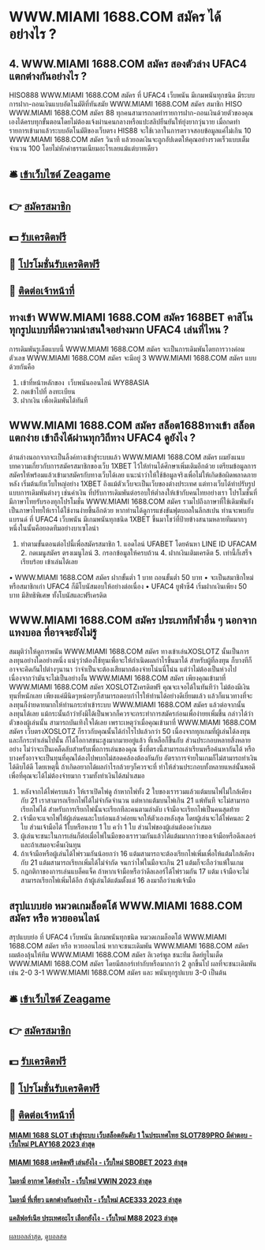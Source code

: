 # WWW.MIAMI 1688.COM สมัคร ได้อย่างไร ?
## 4. WWW.MIAMI 1688.COM สมัคร สองตัวล่าง UFAC4 แตกต่างกันอย่างไร ?
HISO888 WWW.MIAMI 1688.COM สมัคร ที่ UFAC4 เว็บพนัน มีเกมพนันทุกชนิด มีระบบการฝาก-ถอนเงินแบบอัตโนมัติที่ทันสมัย WWW.MIAMI 1688.COM สมัคร สมาชิก HISO WWW.MIAMI 1688.COM สมัคร 88 ทุกคนสามารถกดทำรายการฝาก-ถอนเงินด้วยตัวของคุณเองได้ครบทุกขั้นตอนโดยไม่ต้องแจ้งผ่านคนกลางหรือแปะสลิปยืนยันให้ยุ่งยากวุ่นวาย เมื่อกดทำรายการเข้ามาแล้วระบบอัตโนมัติของเว็บตรง HIS88 จะใช้เวลาในการตรวจสอบข้อมูลแค่ไม่เกิน 10 WWW.MIAMI 1688.COM สมัคร วินาที แล้วยอดเงินจะถูกอัปเดตให้คุณอย่างรวดเร็วแบบเต็มจำนวน 100 โดยไม่หักค่าธรรมเนียมอะไรเลยแม้แต่บาทเดียว

## 🛎 [เข้าเว็บไซต์ Zeagame](https://bit.ly/3SdLNi2)
## 👉 [สมัครสมาชิก](https://bit.ly/3SdLNi2)
## 💵 [รับเครดิตฟรี](https://bit.ly/3dyRKHj)
## 👑 [โปรโมชั่นรับเครดิตฟรี](https://bit.ly/3dyRKHj)
## 📱 [ติดต่อเจ้าหน้าที่](https://bit.ly/3dyRKHj)

## ทางเข้า WWW.MIAMI 1688.COM สมัคร 168BET คาสิโนทุกรูปแบบที่มีความน่าสนใจอย่างมาก UFAC4 เล่นที่ไหน ?
การเดิมพันรูเล็ตแบบนี้ WWW.MIAMI 1688.COM สมัคร จะเป็นการเดิมพันโดยการวางค่อมตัวเลข WWW.MIAMI 1688.COM สมัคร จะมีอยู่ 3 WWW.MIAMI 1688.COM สมัคร แบบด้วยกันคือ
1. เข้าที่หน้าหลักของ  เว็บพนันออนไลน์ WY88ASIA
2. กดเข้าไปที่ ลงทะเบียน
3. ฝากเงิน เพื่อเดิมพันได้ทันที

## WWW.MIAMI 1688.COM สมัคร สล็อต1688ทางเข้า สล็อตแตกง่าย เข้าถึงได้ผ่านทุกวิถีทาง UFAC4 ดูยังไง ?
ด้านล่างนอกจากจะเป็นลิ้งค์ทางเข้าสู่ระบบแล้ว WWW.MIAMI 1688.COM สมัคร ผมยังแนบบทความเกี่ยวกับการสมัครสมาชิกของเว็บ 1XBET ไว้ให้ท่านได้ศึกษาเพิ่มเติมอีกด้วย เตรียมข้อมูลการสมัครให้พร้อมแล้วเข้ามาสมัครกับทางเว็บได้เลย แนะนำว่าให้ใช้ข้อมูลจริงเพื่อไม่ให้เกิดข้อผิดพลาดภายหลัง
เริ่มต้นกับเว็บใหญ่อย่าง 1XBET ถึงแม้ตัวเว็บจะเป็นเว็บของต่างประเทศ แต่ทางเว็บได้ทำปรับรูปแบบการเดิมพันต่างๆ เช่นค่าเงิน ที่ปรับการเดิมพันต่อรอบให้ต่ำลงให้เข้ากับคนไทยอย่างเรา โปรโมชั่นที่มีภาษาไทยรับรองทุกโปรโมชั่น WWW.MIAMI 1688.COM สมัคร รวมไปถึงภาษาที่ใช้เดิมพันยังเป็นภาษาไทยให้เราได้ใช้งานง่ายขึ้นอีกด้วย หากท่านได้ดูการแข่งขันฟุตบอลในลีกสเปน ท่านจะพบกับแบรนด์ ที่ UFAC4 เว็บพนัน มีเกมพนันทุกชนิด 1XBET ขึ้นมาโชว์ที่ป้ายข้างสนามหลายทีมมากๆ หนึ่งในนั้นคือยอดทีมอย่างบาเซโลน่า
1. ทำตามขั้นตอนต่อไปนี้เพื่อสมัครสมาชิก 1. แอดไลน์ UFABET โดยค้นหา LINE ID UFACAM 2. กดเมนูสมัคร ตรงเมนูไลน์ 3. กรอกข้อมูลให้ครบถ้วน 4. ฝากเงินเติมเครดิต 5. เท่านี้ก็เสร็จเรียบร้อย เข้าเล่นได้เลย

• WWW.MIAMI 1688.COM สมัคร ฝากขั้นต่ำ 1 บาท ถอนขั้นต่ำ 50 บาท
• จะเป็นสมาชิกใหม่ หรือสมาชิกเก่า UFAC4 ก็มีโบนัสมอบให้อย่างต่อเนื่อง
• UFAC4 ยูฟ่าซี4 เริ่มฝากเงินเพียง 50 บาท มีสิทธิพิเศษ ทั้งโบนัสและฟรีเครดิต

## WWW.MIAMI 1688.COM สมัคร ประเภทกีฬาอื่น ๆ นอกจาก แทงบอล ที่อาจจะยังไม่รู้
สมมุติว่าให้ดูการพนัน WWW.MIAMI 1688.COM สมัคร ทางเข้าเล่นXOSLOTZ นั้นเป็นการลงทุนอย่างใดอย่างหนึ่ง แน่ๆว่าต้องใช้ทุนเพื่อจะให้กำเนิดผลกำไรขึ้นมาได้ สำหรับผู้ที่ลงทุน ก็บางทีก็อาจจะคิดกันไปต่างๆนานา ว่าจำเป็นจะต้องเสียมากต้องจ่ายโน่นนี่โน่น แต่ว่าไม่ต้องเป็นห่วงไปเนื่องจากว่ามันจะไม่เป็นอย่างงั้น WWW.MIAMI 1688.COM สมัคร เพียงคุณเข้ามาที่ WWW.MIAMI 1688.COM สมัคร XOSLOTZเครดิตฟรี คุณจะเจอได้ในทันทีว่า ไม่ต้องมีเงินทุนที่หนักเลย เพียงแค่มีนิดๆหน่อยๆก็สามารถตอบกำไรให้ท่านได้อย่างดีเยี่ยมแล้ว แล้วก็แนวทางที่จะลงทุนก็ง่ายดายมากให้ท่านกระทำเข้าระบบ WWW.MIAMI 1688.COM สมัคร แล้วต่อจากนั้นลงทุนได้เลย แม้กระนั้นถ้าว่ายังมิได้เป็นพวกก็ควรจะกระทำการสมัครก่อนเพื่อง่ายยเพิ่มขึ้น
กล่าวได้ว่าตัวของผู้เล่นนั้น สามารถบันเทิงใจได้เลย เพราะเหตุว่าเมื่อคุณเข้ามาที่ WWW.MIAMI 1688.COM สมัคร เว็บตรงXOSLOTZ ก็ราวกับคุณนั้นได้กำไรไปแล้วกว่า 50 เนื่องจากทุกเกมที่ผู้เล่นได้ลงทุนและก็กระทำเล่นไปนั้น ก็ได้โอกาสชนะสูงมากมายอยู่แล้ว ที่เหลือก็ขึ้นกับ ส่วนประกอบหลายสิ่งหลายอย่าง ไม่ว่าจะเป็นเคล็ดลับสำหรับเพื่อการเล่นของคุณ ซึ่งที่ตรงนี้สามารถเล่าเรียนหรือค้นหากันได้ หรือ บางครั้งอาจจะเป็นทุนที่คุณได้ลงไปพบกไม่สอดคล้องต้องกันกับ อัตราการจ่ายในเกมก็ไม่สามารถทำเงินได้ดิบได้ดี โดยเหตุนี้ ถ้าเกิดอยากได้ผลกำไรกล้วยๆก็ควรจะที่ ทำให้ส่วนประกอบทั้งหลายแหล่นั้นพอดีเพื่อที่คุณจะได้ไม่ต้องจ่ายมาก รวมทั้งทำเงินได้สม่ำเสมอ
1. หลังจากได้ไพ่ครบแล้ว ให้เราเปิดไพ่ดู ถ้าหากไพ่ทั้ง 2 ใบของเรารวมแล้วแต้มบนไพ่ไม่ใกล้เคียงกับ 21 เราสามารถเรียกไพ่ได้ไม่จำกัดจำนวน แต่หากแต้มบนไพ่เกิน 21 แพ้ทันที จะไม่สามารถเรียกไพ่ได้ สำหรับการเรียกไพ่นั้นจะเรียกทีละคนตามลำดับ เจ้ามือจะเรียกไพ่เป็นคนสุดท้าย
2. เจ้ามือจะแจกไพ่ให้ผู้เล่นคนละใบก่อนแล้วค่อยแจกให้ตัวเองหลังสุด โดยผู้เล่นจะได้ไพ่คนละ 2 ใบ ส่วนเจ้ามือได้ 1ใบหรือหงาย 1 ใบ คว่ำ 1 ใบ ส่วนไพ่ของผู้เล่นต้องคว่ำเสมอ
3. ผู้เล่นจะชนะในการเล่นก็ต่อเมื่อไพ่ในมือของเรารวมกันแล้วได้แต้มมากกว่าของเจ้ามือหรือดีลเลอร์ และถ้าเสมอจะคืนเงินทุน
4. ถ้าเจ้ามือหรือผู้เล่นได้ไพ่รวมกันน้อยกว่า 16 แต้มสามารถจะต้องเรียกไพ่เพิ่มเพื่อให้แต้มใกล้เคียงกับ 21 แต้มสามารถเรียกเพิ่มได้ไม่จำกัด จนกว่าไพ่ในมือจะเกิน 21 แต้มก็จะถือว่าแพ้ในเกม
5. กฎกติกาของการเล่นแบล็คแจ็ค ถ้าหากเจ้ามือหรือว่าดีลเลอร์ได้ไพ่รวมกัน 17 แต้ม เจ้ามือจะไม่สามารถเรียกไพ่เพิ่มได้อีก ถ้าผู้เล่นได้แต้มตั้งแต่ 16 ลงมาถือว่าแพ้เจ้ามือ

## สรุปแบบย่อ หมวดเกมล็อตโต้ WWW.MIAMI 1688.COM สมัคร หรือ หวยออนไลน์
สรุปแบบย่อ ที่ UFAC4 เว็บพนัน มีเกมพนันทุกชนิด หมวดเกมล็อตโต้ WWW.MIAMI 1688.COM สมัคร หรือ หวยออนไลน์ หากจะชนะเดิมพัน WWW.MIAMI 1688.COM สมัคร ผมต้องลุ้นให้ทีม WWW.MIAMI 1688.COM สมัคร ลิเวอร์พูล ชนะทีม ลีดย์ยูไนเต็ด WWW.MIAMI 1688.COM สมัคร โดยมีสกอร์เท่ากับหรือมากกว่า 2 ลูกขึ้นไป ผลที่จะชนะเดิมพันเช่น 2-0 3-1 WWW.MIAMI 1688.COM สมัคร และ พนันทุกรูปแบบ 3-0 เป็นต้น

## 🛎 [เข้าเว็บไซต์ Zeagame](https://bit.ly/3SdLNi2)
## 👉 [สมัครสมาชิก](https://bit.ly/3SdLNi2)
## 💵 [รับเครดิตฟรี](https://bit.ly/3dyRKHj)
## 👑 [โปรโมชั่นรับเครดิตฟรี](https://bit.ly/3dyRKHj)
## 📱 [ติดต่อเจ้าหน้าที่](https://bit.ly/3dyRKHj)

#### [MIAMI 1688 SLOT เข้าสู่ระบบ เว็บสล็อตอันดับ 1 ในประเทศไทย SLOT789PRO มีคำตอบ - เว็บใหม่ PLAY168 2023 ล่าสุด](https://atom.io/themes/miami%201688%20slot%20เข้าสู่ระบบ%20เว็บสล็อตอันดับ%201%20ในประเทศไทย%20slot789pro%20มีคำตอบ%20-%20เว็บใหม่%20play168%202023%20ล่าสุด)
#### [MIAMI 1688 เครดิตฟรี เล่นยังไง - เว็บใหม่ SBOBET 2023 ล่าสุด](https://atom.io/themes/miami%201688%20เครดิตฟรี%20เล่นยังไง%20-%20เว็บใหม่%20sbobet%202023%20ล่าสุด)
#### [ไมอามี่ อากาศ ได้อย่างไร - เว็บใหม่ VWIN 2023 ล่าสุด](https://atom.io/themes/ไมอามี่%20อากาศ%20ได้อย่างไร%20-%20เว็บใหม่%20vwin%202023%20ล่าสุด)
#### [ไมอามี่ ที่เที่ยว แตกต่างกันอย่างไร - เว็บใหม่ ACE333 2023 ล่าสุด](https://atom.io/themes/ไมอามี่%20ที่เที่ยว%20แตกต่างกันอย่างไร%20-%20เว็บใหม่%20ace333%202023%20ล่าสุด)
#### [แคลิฟอร์เนีย ประเทศอะไร เลือกยังไง - เว็บใหม่ M88 2023 ล่าสุด](https://atom.io/themes/แคลิฟอร์เนีย%20ประเทศอะไร%20เลือกยังไง%20-%20เว็บใหม่%20m88%202023%20ล่าสุด)

[ผลบอลล่าสุด](https://siamsport.tv "ผลบอลล่าสุด"), [ดูบอลสด](https://siamsport.tv/ดูบอลสด "ดูบอลสด")